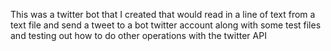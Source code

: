 This was a twitter bot that I created that would read in a line of text from a text file and send a tweet to a bot twitter account along with some test files and 
testing out how to do other operations with the twitter API
